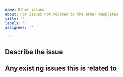 ```yaml
---
name: Other issues
about: For issues not related to the other templates
title: ''
labels: ''
assignees: ''

---
```


## Describe the issue
<!-- A clear and concise description of the issue. -->

## Any existing issues this is related to
<!-- List any issues  this is related to -->
